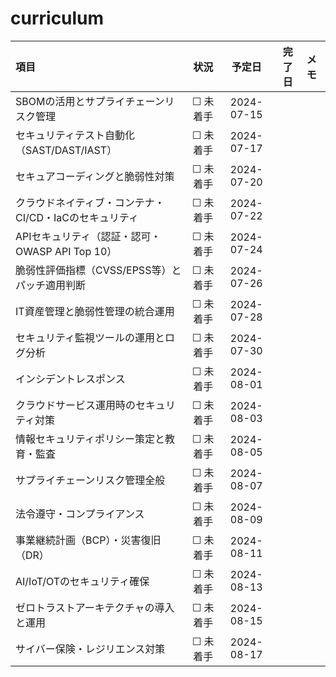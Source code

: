 # curriculum


| 項目 | 状況 | 予定日 | 完了日 | メモ |
|:---|:---:|:---:|:---:|:---|
| SBOMの活用とサプライチェーンリスク管理 | ☐ 未着手 | 2024-07-15 |  |  |
| セキュリティテスト自動化（SAST/DAST/IAST） | ☐ 未着手 | 2024-07-17 |  |  |
| セキュアコーディングと脆弱性対策 | ☐ 未着手 | 2024-07-20 |  |  |
| クラウドネイティブ・コンテナ・CI/CD・IaCのセキュリティ | ☐ 未着手 | 2024-07-22 |  |  |
| APIセキュリティ（認証・認可・OWASP API Top 10） | ☐ 未着手 | 2024-07-24 |  |  |
| 脆弱性評価指標（CVSS/EPSS等）とパッチ適用判断 | ☐ 未着手 | 2024-07-26 |  |  |
| IT資産管理と脆弱性管理の統合運用 | ☐ 未着手 | 2024-07-28 |  |  |
| セキュリティ監視ツールの運用とログ分析 | ☐ 未着手 | 2024-07-30 |  |  |
| インシデントレスポンス | ☐ 未着手 | 2024-08-01 |  |  |
| クラウドサービス運用時のセキュリティ対策 | ☐ 未着手 | 2024-08-03 |  |  |
| 情報セキュリティポリシー策定と教育・監査 | ☐ 未着手 | 2024-08-05 |  |  |
| サプライチェーンリスク管理全般 | ☐ 未着手 | 2024-08-07 |  |  |
| 法令遵守・コンプライアンス | ☐ 未着手 | 2024-08-09 |  |  |
| 事業継続計画（BCP）・災害復旧（DR） | ☐ 未着手 | 2024-08-11 |  |  |
| AI/IoT/OTのセキュリティ確保 | ☐ 未着手 | 2024-08-13 |  |  |
| ゼロトラストアーキテクチャの導入と運用 | ☐ 未着手 | 2024-08-15 |  |  |
| サイバー保険・レジリエンス対策 | ☐ 未着手 | 2024-08-17 |  |  |
